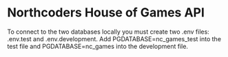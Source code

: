 # Northcoders House of Games API

To connect to the two databases locally you must create two .env files: .env.test and .env.development. Add PGDATABASE=nc_games_test into the test file and PGDATABASE=nc_games into the development file.
